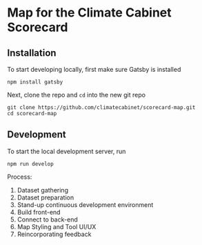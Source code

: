 # Map for the Climate Cabinet Scorecard

## Installation
To start developing locally, first make sure Gatsby is installed
```
npm install gatsby
```
Next, clone the repo and `cd` into the new git repo
```
git clone https://github.com/climatecabinet/scorecard-map.git
cd scorecard-map
```

## Development
To start the local development server, run
```
npm run develop
```

Process:
1. Dataset gathering 
2. Dataset preparation
3. Stand-up continuous development environment
4. Build front-end
5. Connect to back-end
6. Map Styling and Tool UI/UX
7. Reincorporating feedback
